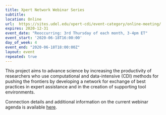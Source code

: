 ```yaml
---
title: Xpert Network Webinar Series
subtitle:
location: Online
url:  https://sites.udel.edu/xpert-cdi/event-category/online-meeting/ 
expires: 2020-12-31
event_date: "Reoccurring: 3rd Thursday of each month, 3-4pm ET"
event_start: '2020-06-18T16:00:00'
day_of_week: 4
event_end: "2020-06-18T18:00:00Z"
layout: event
repeated: true
---
```


This project aims to advance science by increasing the productivity of researchers who use computational and data-intensive (CDI) methods for pushing the frontiers by developing a network for exchange of best practices in expert assistance and in the creation of supporting tool environments.

Connection details and additional information on the current webinar agenda is available [here](https://sites.udel.edu/xpert-cdi/event-category/online-meeting/).

